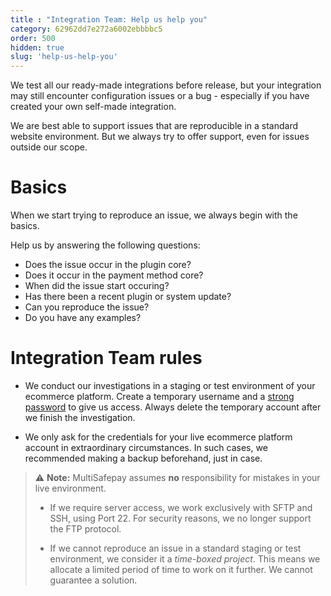 ```yaml
---
title : "Integration Team: Help us help you"
category: 62962dd7e272a6002ebbbbc5
order: 500
hidden: true
slug: 'help-us-help-you'
---
```


We test all our ready-made integrations before release, but your integration may still encounter configuration issues or a bug - especially if you have created your own self-made integration.

We are best able to support issues that are reproducible in a standard website environment. But we always try to offer support, even for issues outside our scope.

# Basics 
When we start trying to reproduce an issue, we always begin with the basics. 

Help us by answering the following questions:

- Does the issue occur in the plugin core?
- Does it occur in the payment method core?
- When did the issue start occuring?
- Has there been a recent plugin or system update?
- Can you reproduce the issue?
- Do you have any examples?

# Integration Team rules

- We conduct our investigations in a staging or test environment of your ecommerce platform. Create a temporary username and a [strong password](https://www.lastpass.com/nl/password-generator) to give us access. Always delete the temporary account after we finish the investigation.

- We only ask for the credentials for your live ecommerce platform account in extraordinary circumstances. In such cases, we recommended making a backup beforehand, just in case.

> ⚠️ **Note:** 
> MultiSafepay assumes **no** responsibility for mistakes in your live environment.
>
> - If we require server access, we work exclusively with SFTP and SSH, using Port 22. For security reasons, we no longer support the FTP protocol.
> 
> - If we cannot reproduce an issue in a standard staging or test environment, we consider it a _time-boxed project_. This means we allocate a limited period of time to work on it further. We cannot guarantee a solution.